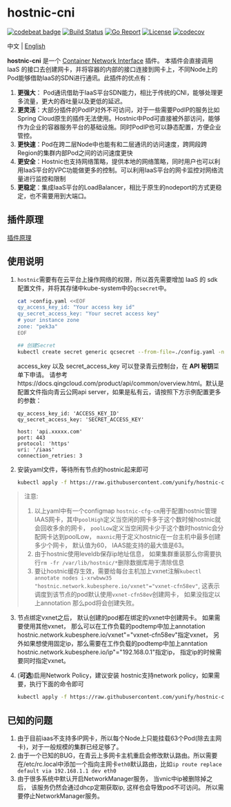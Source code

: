 # hostnic-cni

[![codebeat badge](https://codebeat.co/badges/33b711c7-0d90-4023-8bb1-db32ec32e4b7)](https://codebeat.co/projects/github-com-yunify-hostnic-cni-master) [![Build Status](https://travis-ci.org/yunify/hostnic-cni.svg?branch=master)](https://travis-ci.org/yunify/hostnic-cni) [![Go Report](https://goreportcard.com/badge/github.com/yunify/hostnic-cni)](https://goreportcard.com/report/github.com/yunify/hostnic-cni) [![License](https://img.shields.io/github/license/openshift/source-to-image.svg)](https://www.apache.org/licenses/LICENSE-2.0.html) [![codecov](https://codecov.io/gh/yunify/hostnic-cni/branch/master/graph/badge.svg)](https://codecov.io/gh/yunify/hostnic-cni)


中文 | [English](README_en.md)

**hostnic-cni** 是一个 [Container Network Interface](https://github.com/containernetworking/cni) 插件。 本插件会直接调用 IaaS 的接口去创建网卡，并将容器的内部的接口连接到网卡上，不同Node上的Pod能够借助IaaS的SDN进行通讯。此插件的优点有：

1. **更强大**： Pod通讯借助于IaaS平台SDN能力，相比于传统的CNI，能够处理更多流量，更大的吞吐量以及更低的延迟。
2. **更灵活**：大部分插件的PodIP对外不可访问，对于一些需要PodIP的服务比如Spring Cloud原生的插件无法使用。Hostnic中Pod可直接被外部访问，能够作为企业的容器服务平台的基础设施。同时PodIP也可以静态配置，方便企业管控。
3. **更快速**：Pod在跨二层Node中也能有和二层通讯的访问速度，跨网段跨Region的集群内部Pod之间的访问速度更快
4. **更安全**：Hostnic也支持网络策略，提供本地的网络策略，同时用户也可以利用IaaS平台的VPC功能做更多的控制。可以利用IaaS平台的网卡监控对网络流量进行监控和限制
5. **更稳定**：集成IaaS平台的LoadBalancer，相比于原生的nodeport的方式更稳定，也不需要用到大端口。

## 插件原理

[插件原理](docs/proposal.md)

## 使用说明


1. `hostnic`需要有在云平台上操作网络的权限，所以首先需要增加 IaaS 的 sdk 配置文件，并将其存储中kube-system中的`qcsecret`中。

    ```bash
    cat >config.yaml <<EOF
    qy_access_key_id: "Your access key id"
    qy_secret_access_key: "Your secret access key"
    # your instance zone
    zone: "pek3a"
    EOF

    ## 创建Secret
    kubectl create secret generic qcsecret --from-file=./config.yaml -n kube-system
    ```
   access_key 以及 secret_access_key 可以登录青云控制台，在 **API 秘钥**菜单下申请。  请参考https://docs.qingcloud.com/product/api/common/overview.html。默认是配置文件指向青云公网api server，如果是私有云，请按照下方示例配置更多的参数：
    ```
    qy_access_key_id: 'ACCESS_KEY_ID'
    qy_secret_access_key: 'SECRET_ACCESS_KEY'

    host: 'api.xxxxx.com'
    port: 443
    protocol: 'https'
    uri: '/iaas'
    connection_retries: 3
    ```
2. 安装yaml文件，等待所有节点的hostnic起来即可
    ```bash
    kubectl apply -f https://raw.githubusercontent.com/yunify/hostnic-cni/master/deploy/hostnic.yaml
    ```

> 注意:
> 1. 以上yaml中有一个configmap  `hostnic-cfg-cm`用于配置hostnic管理IAAS网卡，其中`poolHigh`定义当空闲的网卡多于这个数时候hostnic就会回收多余的网卡， `poolLow`定义当空闲网卡少于这个数时hostnic会分配网卡达到poolLow， `maxnic`用于定义hostnic在一台主机中最多创建多少个网卡， 默认值为60， IAAS能支持的最大值是63。
> 2. 由于hostnic使用leveldb保存ip地址信息， 如果集群重装那么你需要执行`rm -fr /var/lib/hostnic/*`删除数据库用于清除信息
> 3. 要让hostnic缓存生效，需要给每台主机加上vxnet注解`kubectl  annotate nodes i-xrwbww35  "hostnic.network.kubesphere.io/vxnet"="vxnet-cfn58ev"`, 这表示调度到该节点的pod默认使用`vxnet-cfn58ev`创建网卡， 如果没指定以上annotation 那么pod将会创建失败。

3. 节点绑定vxnet之后， 默认创建的pod都在绑定的vxnet中创建网卡。 如果需要使用其他vxnet， 那么可以在工作负载的podtemp中加上annotation hostnic.network.kubesphere.io/vxnet"="vxnet-cfn58ev"指定vxnet， 另外如果想使用固定ip，那么需要在工作负载的podtemp中加上anntation hostnic.network.kubesphere.io/ip"="192.168.0.1"指定ip， 指定ip的时候需要同时指定vxnet。

4. (**可选**)启用Network Policy，建议安装
   hostnic支持network policy，如果需要，执行下面的命令即可
    ```bash
    kubectl apply -f https://raw.githubusercontent.com/yunify/hostnic-cni/master/policy/calico.yaml
    ```

## 已知的问题
1. 由于目前iaas不支持多IP网卡，所以每个Node上只能挂载63个Pod(除去主网卡)，对于一般规模的集群已经足够了。
2. 由于一个已知的BUG，在青云上多网卡主机重启会修改默认路由。所以需要在/etc/rc.local中添加一个指向主网卡`eth0`默认路由，比如`ip route replace default via 192.168.1.1 dev eth0`
3. 由于很多系统中默认开启NetworkManager服务， 当vnic中ip被删除掉之后， 该服务仍然会通过dhcp定期获取ip, 这样也会导致pod不可访问。
   所以需要停止NetworkManager服务。 

